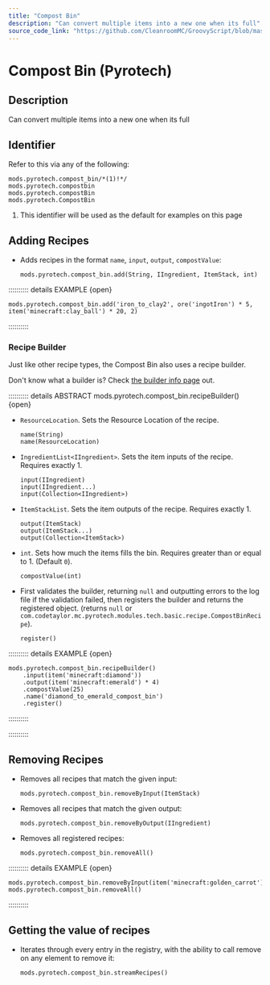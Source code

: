 ```yaml
---
title: "Compost Bin"
description: "Can convert multiple items into a new one when its full"
source_code_link: "https://github.com/CleanroomMC/GroovyScript/blob/master/src/main/java/com/cleanroommc/groovyscript/compat/mods/pyrotech/CompostBin.java"
---
```


# Compost Bin (Pyrotech)

## Description

Can convert multiple items into a new one when its full

## Identifier

Refer to this via any of the following:

```groovy:no-line-numbers {1}
mods.pyrotech.compost_bin/*(1)!*/
mods.pyrotech.compostbin
mods.pyrotech.compostBin
mods.pyrotech.CompostBin
```

1. This identifier will be used as the default for examples on this page

## Adding Recipes

- Adds recipes in the format `name`, `input`, `output`, `compostValue`:

    ```groovy:no-line-numbers
    mods.pyrotech.compost_bin.add(String, IIngredient, ItemStack, int)
    ```

:::::::::: details EXAMPLE {open}
```groovy:no-line-numbers
mods.pyrotech.compost_bin.add('iron_to_clay2', ore('ingotIron') * 5, item('minecraft:clay_ball') * 20, 2)
```

::::::::::

### Recipe Builder

Just like other recipe types, the Compost Bin also uses a recipe builder.

Don't know what a builder is? Check [the builder info page](../../../groovy/builder.md) out.

:::::::::: details ABSTRACT mods.pyrotech.compost_bin.recipeBuilder() {open}
- `ResourceLocation`. Sets the Resource Location of the recipe.

    ```groovy:no-line-numbers
    name(String)
    name(ResourceLocation)
    ```

- `IngredientList<IIngredient>`. Sets the item inputs of the recipe. Requires exactly 1.

    ```groovy:no-line-numbers
    input(IIngredient)
    input(IIngredient...)
    input(Collection<IIngredient>)
    ```

- `ItemStackList`. Sets the item outputs of the recipe. Requires exactly 1.

    ```groovy:no-line-numbers
    output(ItemStack)
    output(ItemStack...)
    output(Collection<ItemStack>)
    ```

- `int`. Sets how much the items fills the bin. Requires greater than or equal to 1. (Default `0`).

    ```groovy:no-line-numbers
    compostValue(int)
    ```

- First validates the builder, returning `null` and outputting errors to the log file if the validation failed, then registers the builder and returns the registered object. (returns `null` or `com.codetaylor.mc.pyrotech.modules.tech.basic.recipe.CompostBinRecipe`).

    ```groovy:no-line-numbers
    register()
    ```

:::::::::: details EXAMPLE {open}
```groovy:no-line-numbers
mods.pyrotech.compost_bin.recipeBuilder()
    .input(item('minecraft:diamond'))
    .output(item('minecraft:emerald') * 4)
    .compostValue(25)
    .name('diamond_to_emerald_compost_bin')
    .register()
```

::::::::::

::::::::::

## Removing Recipes

- Removes all recipes that match the given input:

    ```groovy:no-line-numbers
    mods.pyrotech.compost_bin.removeByInput(ItemStack)
    ```

- Removes all recipes that match the given output:

    ```groovy:no-line-numbers
    mods.pyrotech.compost_bin.removeByOutput(IIngredient)
    ```

- Removes all registered recipes:

    ```groovy:no-line-numbers
    mods.pyrotech.compost_bin.removeAll()
    ```

:::::::::: details EXAMPLE {open}
```groovy:no-line-numbers
mods.pyrotech.compost_bin.removeByInput(item('minecraft:golden_carrot'))
mods.pyrotech.compost_bin.removeAll()
```

::::::::::

## Getting the value of recipes

- Iterates through every entry in the registry, with the ability to call remove on any element to remove it:

    ```groovy:no-line-numbers
    mods.pyrotech.compost_bin.streamRecipes()
    ```
